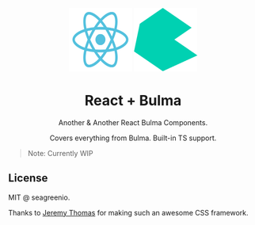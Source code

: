 <!-- markdownlint-disable MD033 MD041 -->
<p align="center">
  <img src="https://raw.githubusercontent.com/seagreenio/react-bulma/master/img/react.svg" width="128" height="128" alt="React Logo" />
  <img src="https://raw.githubusercontent.com/seagreenio/react-bulma/master/img/bulma.svg" width="128" height="128" alt="Bulma Logo" />
</p>
<h1 align="center">React + Bulma</h1>

<p align="center">Another & Another React Bulma Components.</p>
<p align="center">Covers everything from Bulma. Built-in TS support.</p>

> Note: Currently WIP

## License

MIT @ seagreenio.

Thanks to [Jeremy Thomas](https://github.com/jgthms) for making such an awesome CSS framework.
